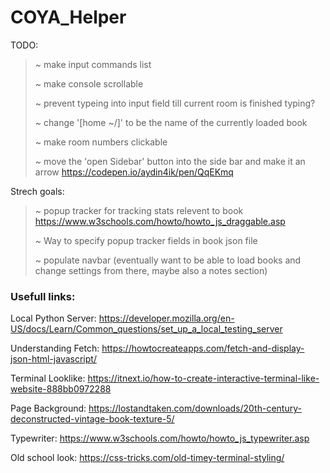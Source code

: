 # COYA_Helper





TODO:

> ~ make input commands list
>
> ~ make console scrollable
>
> ~ prevent typeing into input field till current room is finished typing?
>
> ~ change '[home ~/]' to be the name of the currently loaded book
>
> ~ make room numbers clickable
>
> ~ move the 'open Sidebar' button into the side bar and make it an arrow https://codepen.io/aydin4ik/pen/QqEKmq

Strech goals:

> ~ popup tracker for tracking stats relevent to book
> https://www.w3schools.com/howto/howto_js_draggable.asp
>
> ~ Way to specify popup tracker fields in book json file
>
> ~ populate navbar (eventually want to be able to load books and change settings from there, maybe also a notes section)



### Usefull links:

Local Python Server:
https://developer.mozilla.org/en-US/docs/Learn/Common_questions/set_up_a_local_testing_server

Understanding Fetch:
https://howtocreateapps.com/fetch-and-display-json-html-javascript/

Terminal Looklike:
https://itnext.io/how-to-create-interactive-terminal-like-website-888bb0972288

Page Background:
https://lostandtaken.com/downloads/20th-century-deconstructed-vintage-book-texture-5/

Typewriter:
https://www.w3schools.com/howto/howto_js_typewriter.asp

Old school look:
https://css-tricks.com/old-timey-terminal-styling/